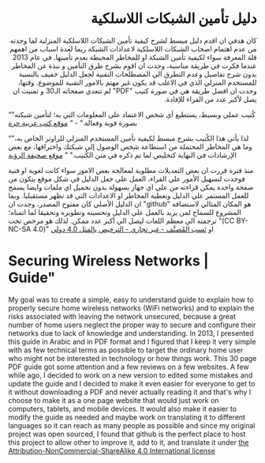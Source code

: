 <h1 dir="rtl">دليل تأمين الشبكات اللاسلكية</h1>

<p dir="rtl">
كان هدفي ان اقدم دليل مبسط لشرح كيفية تأمين الشبكات اللاسلكية المنزلية لما وجدته من عدم اهتمام اصحاب الشبكات اللاسلكية لاعدادات الشبكة ربما لعدة اسباب من اهمهم قلة المعرفة سواء لكيفية تأمين الشبكة او للمخاطر المحيطة بعدم تأمينها.
في عام 2013 عندما فكرت في طريقة مناسبة، وجدت ان اقوم بشرح طرق التأمين و نبذة عن المخاطر بدون شرح تفاصيل وعدم التطرق الي المصطلحات التقنية لجعل الدليل خفيف بالنسبة للمستخدم المنزلي الذي في الاغلب قد يكون غير مهتم بالامور التقنية للموضوع. وقتها، وجدت ان افضل طريقة هي في صورة كتيب "PDF" لم تتعدي صفحاته الـ30 و تمنيت ان يصل لأكبر عدد من القراء للإفادة.<br>

<q>"كُتيب عملي وبسيط، يستطيع أي شخص الاعتماد على المعلومات التي به؛ لتأمين شبكته بصورة قوية وفعالة." - </q>
<a href="http://librebooks.org/secure-wireless-networks-for-home-users/">موقع كتب عربية حرة</a><br>

<q>"لذا يأتي هذا الكُتيب بشرح مبسط لكيفية تأمين المستخدم المنزلي للراوتر الخاص به، وما هي المخاطر المحتملة من استطاعة شخص الوصول إلى شبكتك واختراقها، مع بعض الإرشادات في النهاية كتخليص لما تم ذكره في متن الكُتيب." </q>
<a href="https://goo.gl/Zd93L3">موقع صحيفة الرؤية</a><br>

منذ فترة قررت ان بعض التعديلات مطلوبة لمعالجة بعض الامور سواء كانت لغوية او فنية فوجدت لتسهيل الأمور علي القراء، العمل علي جعل الدليل في شكل موقع يتكون من صفحة واحدة يمكن قراءته من علي اي جهاز بسهولة بدون تحميل اي ملفات وايضا يسمح للعمل المستمر علي الدليل وتغطية المخاطر او الاعدادات التي قد تظهر مستقبليا.
وبما ان الدليل الأصلي كان مفتوح المصدر، وجدت ان "github" هو المكان المثالي لاستضافة المشروع للسماح لمن يريد بالعمل علي الدليل وتحسينه وتطويره وتحقيقا لما اتمناه؛ ترجمته الي معظم اللغات ليصل الي أكبر عدد ممكن. لذلك هو مرخص تحت "(CC BY-NC-SA 4.0)" او <a href="https://creativecommons.org/licenses/by-nc-sa/4.0/deed.ar">نَسب المُصنَّف - غير تجاري - الترخيص بالمثل 4.0 دولي</a>
</p>
<h1 dir="ltr">Securing Wireless Networks | Guide"</h1>
<p dir="ltr">
My goal was to create a simple, easy to understand guide to explain how to properly secure home wireless networks (WiFi networks) and to explain the risks associated with leaving the network unsecured, because a great number of home users neglect the proper way to secure and configure their networks due to lack of knowledge and understanding. In 2013, I presented this guide in Arabic and in PDF format and I figured that I keep it very simple with as few technical terms as possible to target the ordinary home user who might not be interested in technology or how things work. This 30 page PDF guide got some attention and a few reviews on a few websites.
A few while ago, I decided to work on a new version to edited some mistakes and update the guide and I decided to make it even easier for everyone to get to it without downloading a PDF and never actually reading it and that's why I choose to make it as a one page website that would just work on computers, tablets, and mobile devices. It would also make it easier to modify the guide as needed and maybe work on translating it to different languages so it can reach as many people as possible and since my original project was open sourced, I found that github is the perfect place to host this project to allow other to improve it, add to it, and translate it under <a href="https://creativecommons.org/licenses/by-nc-sa/4.0/deed.en">the Attribution-NonCommercial-ShareAlike 4.0 International license</a>
</p>
